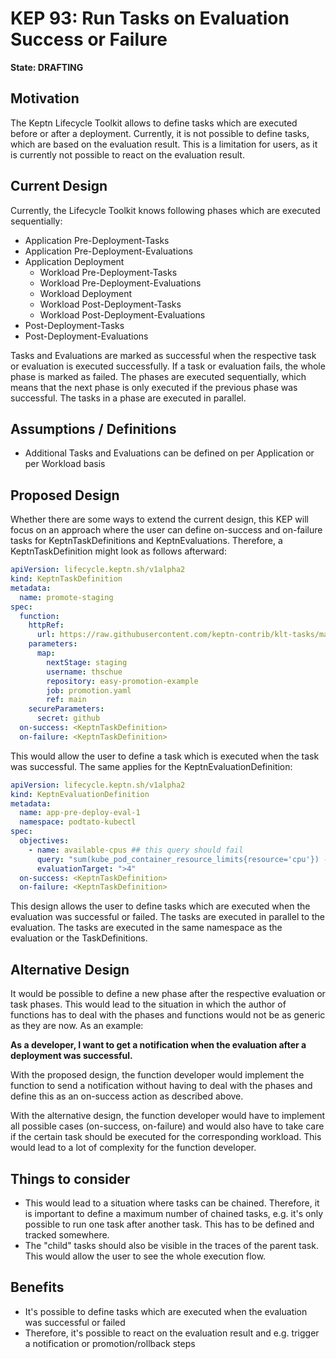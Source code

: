 # KEP 93: Run Tasks on Evaluation Success or Failure

**State: DRAFTING**

## Motivation
The Keptn Lifecycle Toolkit allows to define tasks which are executed before or after a deployment. Currently, it is not possible to define tasks, which are based on the evaluation result. This is a limitation for users, as it is currently not possible to react on the evaluation result.

## Current Design
Currently, the Lifecycle Toolkit knows following phases which are executed sequentially:

* Application Pre-Deployment-Tasks
* Application Pre-Deployment-Evaluations
* Application Deployment
  * Workload Pre-Deployment-Tasks
  * Workload Pre-Deployment-Evaluations
  * Workload Deployment
  * Workload Post-Deployment-Tasks
  * Workload Post-Deployment-Evaluations
* Post-Deployment-Tasks
* Post-Deployment-Evaluations

Tasks and Evaluations are marked as successful when the respective task or evaluation is executed successfully. If a task or evaluation fails, the whole phase is marked as failed. The phases are executed sequentially, which means that the next phase is only executed if the previous phase was successful. The tasks in a phase are executed in parallel.

## Assumptions / Definitions
* Additional Tasks and Evaluations can be defined on per Application or per Workload basis


## Proposed Design
Whether there are some ways to extend the current design, this KEP will focus on an approach where the user can define on-success and on-failure tasks for KeptnTaskDefinitions and KeptnEvaluations. Therefore, a KeptnTaskDefinition might look as follows afterward:

```yaml
apiVersion: lifecycle.keptn.sh/v1alpha2
kind: KeptnTaskDefinition
metadata:
  name: promote-staging
spec:
  function:
    httpRef:
      url: https://raw.githubusercontent.com/keptn-contrib/klt-tasks/main/trigger-github-action/function.ts
    parameters:
      map:
        nextStage: staging
        username: thschue
        repository: easy-promotion-example
        job: promotion.yaml
        ref: main
    secureParameters:
      secret: github
  on-success: <KeptnTaskDefinition>
  on-failure: <KeptnTaskDefinition>
```

This would allow the user to define a task which is executed when the task was successful. The same applies for the KeptnEvaluationDefinition:

```yaml
apiVersion: lifecycle.keptn.sh/v1alpha2
kind: KeptnEvaluationDefinition
metadata:
  name: app-pre-deploy-eval-1
  namespace: podtato-kubectl
spec:
  objectives:
    - name: available-cpus ## this query should fail
      query: "sum(kube_pod_container_resource_limits{resource='cpu'}) - sum(kube_node_status_capacity{resource='cpu'})"
      evaluationTarget: ">4"
  on-success: <KeptnTaskDefinition>
  on-failure: <KeptnTaskDefinition>
```

This design allows the user to define tasks which are executed when the evaluation was successful or failed. The tasks are executed in parallel to the evaluation. The tasks are executed in the same namespace as the evaluation or the TaskDefinitions.

## Alternative Design
It would be possible to define a new phase after the respective evaluation or task phases. This would lead to the situation in which the author of functions has to deal with the phases and functions would not be as generic as they are now. As an example:

**As a developer, I want to get a notification when the evaluation after a deployment was successful.**

With the proposed design, the function developer would implement the function to send a notification without having to deal with the phases and define this as an on-success action as described above.

With the alternative design, the function developer would have to implement all possible cases (on-success, on-failure) and would also have to take care if the certain task should be executed for the corresponding workload. This would lead to a lot of complexity for the function developer.

## Things to consider
* This would lead to a situation where tasks can be chained. Therefore, it is important to define a maximum number of chained tasks, e.g. it's only possible to run one task after another task. This has to be defined and tracked somewhere.
* The "child" tasks should also be visible in the traces of the parent task. This would allow the user to see the whole execution flow.

## Benefits
* It's possible to define tasks which are executed when the evaluation was successful or failed
* Therefore, it's possible to react on the evaluation result and e.g. trigger a notification or promotion/rollback steps

